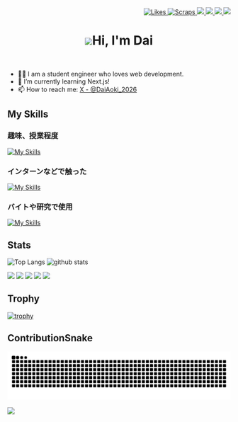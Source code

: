 <!-- ## Hi there 👋 -->

<!-- 1. GitHub usernameを変更 -->
<div align="right">
<!--   <a href="http://qiita.com/AokiDai">
    <img height="20" src="https://qiita-badge.apiapi.app/s/AokiDai/posts.svg" />
  </a>
  <a href="http://qiita.com/AokiDai">
    <img height="20" src="https://qiita-badge.apiapi.app/s/AokiDai/contributions.svg" />
  </a> -->
  <a href="https://zenn.dev/aoki_dai">
    <img src="https://badgen.org/img/zenn/aoki_dai/likes?style=flat" alt="Likes" />
  </a>
  <a href="https://zenn.dev/aoki_dai?tab=scraps">
    <img src="https://badgen.org/img/zenn/aoki_dai/scraps?style=flat" alt="Scraps" />
  </a>
  <a href="https://github.com/Aoki-Dai">
    <img height="20" src="https://komarev.com/ghpvc/?username=Aoki-Dai" />
  </a>
  <a href="https://github.com/Aoki-Dai">
    <img height="20" src="https://img.shields.io/github/followers/Aoki-Dai?label=follow&logo=github&style=flat" />
  </a>
  <a href="https://speakerdeck.com/aokidai27">
    <img height="20" src="https://img.shields.io/badge/-@aokidai27?style=social&logo=speakerdeck&label=@aokidai27"/>
  </a>
  <a href="https://x.com/DaiAoki_2026">
    <img src="https://img.shields.io/badge/-@DaiAoki_2026?style=social&logo=x&label=@DaiAoki_2026"/>
  </a>
</div>


<!-- 2. プロフィールや連絡先を変更 -->
<!-- ## <img src="https://media.giphy.com/media/hvRJCLFzcasrR4ia7z/giphy.gif" width="28"> Hi there -->
<h1 align="center"><img src="https://media.giphy.com/media/hvRJCLFzcasrR4ia7z/giphy.gif" width="28">Hi, I'm Dai</h1>
<br>

- 🧑‍💻 I am a student engineer who loves web development.
- 🌱 I’m currently learning Next.js!
- 📫 How to reach me: [X - @DaiAoki_2026](https://x.com/DaiAoki_2026)

## My Skills
### 趣味、授業程度
[![My Skills](https://skillicons.dev/icons?i=c,java,go,ts,react,nextjs,p5js,figma,aws,matlab)](https://skillicons.dev)

### インターンなどで触った
[![My Skills](https://skillicons.dev/icons?i=js,jquery,ruby,rails,python,flask,bootstrap,mysql,sqlite,docker,woodpress)](https://skillicons.dev)

### バイトや研究で使用
[![My Skills](https://skillicons.dev/icons?i=html,css,tailwind,php,laravel)](https://skillicons.dev)

<!--
**Aoki-Dai/Aoki-Dai** is a ✨ _special_ ✨ repository because its `README.md` (this file) appears on your GitHub profile.

Here are some ideas to get you started:

- 🔭 I’m currently working on ...
- 🌱 I’m currently learning ...
- 👯 I’m looking to collaborate on ...
- 🤔 I’m looking for help with ...
- 💬 Ask me about ...
- 📫 How to reach me: ...
- 😄 Pronouns: ...
- ⚡ Fun fact: ...
-->

## Stats

<p align="left"> 
  <img alt="Top Langs" height="165px" src="https://github-readme-stats.vercel.app/api/top-langs/?username=Aoki-Dai&layout=compact&show_icons=true&theme=noctis_minimus" />
  <img alt="github stats" height="165px" src="https://github-readme-stats.vercel.app/api?username=aoki-dai&count_private=true&show_icons=true&theme=noctis_minimus&include_all_commits=true" />
</p>

![](http://github-profile-summary-cards.vercel.app/api/cards/profile-details?username=Aoki-Dai&theme=noctis_minimus)
![](http://github-profile-summary-cards.vercel.app/api/cards/repos-per-language?username=Aoki-Dai&theme=noctis_minimus)
![](http://github-profile-summary-cards.vercel.app/api/cards/most-commit-language?username=Aoki-Dai&theme=noctis_minimus)
![](http://github-profile-summary-cards.vercel.app/api/cards/stats?username=Aoki-Dai&theme=noctis_minimus)
![](http://github-profile-summary-cards.vercel.app/api/cards/productive-time?username=Aoki-Dai&theme=noctis_minimus&utcOffset=9)

## Trophy
[![trophy](https://github-profile-trophy.vercel.app/?username=Aoki-Dai&theme=chalk&column=-1)](https://github.com/ryo-ma/github-profile-trophy)

## ContributionSnake
![](https://raw.githubusercontent.com/Aoki-Dai/Aoki-Dai/output/github-contribution-grid-snake.svg)

<!--透明な 1x1 ピクセルの画像が表示され、各プロファイル ビューでカウンターが増加します。
GitHubはプロキシ サービスを使用して画像をレンダリングするため、このカウンターはヒット数のみを追跡でき、訪問者は追跡できません。-->
![](https://hit.yhype.me/github/profile?user_id=108746684)
